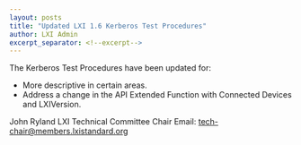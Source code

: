 ```yaml
---
layout: posts
title: "Updated LXI 1.6 Kerberos Test Procedures"
author: LXI Admin
excerpt_separator: <!--excerpt-->
---
```


The Kerberos Test Procedures have been updated for:    
   * More descriptive in certain areas.
   * Address a change in the API Extended Function with Connected Devices and LXIVersion.  
    
<!--excerpt-->


John Ryland
LXI Technical Committee Chair
Email: tech-chair@members.lxistandard.org


